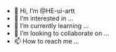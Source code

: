 - 👋 Hi, I’m @HE-ui-artt
- 👀 I’m interested in ...
- 🌱 I’m currently learning ...
- 💞️ I’m looking to collaborate on ...
- 📫 How to reach me ...

<!---
HE-ui-artt/HE-ui-artt is a ✨ special ✨ repository because its `README.md` (this file) appears on your GitHub profile.
You can click the Preview link to take a look at your changes.
--->
